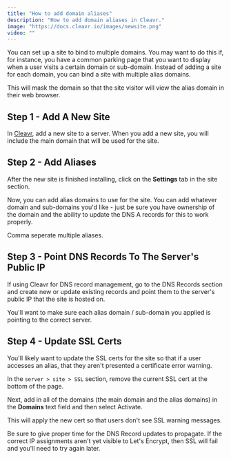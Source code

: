 ```yaml
---
title: "How to add domain aliases"
description: "How to add domain aliases in Cleavr."
image: "https://docs.cleavr.io/images/newsite.png"
video: ""
---
```


You can set up a site to bind to multiple domains. You may want to do this if, for instance, you have a common parking page that you want to display
when a user visits a certain domain or sub-domain. Instead of adding a site for each domain, you can bind a site with multiple alias
domains.

<base-info>
This will mask the domain so that the site visitor will view the alias domain in their web browser.
</base-info>

## Step 1 - Add A New Site

In [Cleavr](https://cleavr.io), add a new site to a server. When you add a new site, you will include the main domain that will be used for the site.

## Step 2 - Add Aliases

After the new site is finished installing, click on the **Settings** tab in the site section.

Now, you can add alias domains to use for the site. You can add whatever domain and sub-domains you'd like - just be sure you have ownership
of the domain and the ability to update the DNS A records for this to work properly.

<base-info>
Comma seperate multiple aliases. 
</base-info>

## Step 3 - Point DNS Records To The Server's Public IP

If using Cleavr for DNS record management, go to the DNS Records section and create new or update existing records and point them to the server's public IP that the site
is hosted on.

You'll want to make sure each alias domain / sub-domain you applied is pointing to the correct server.

## Step 4 - Update SSL Certs

You'll likely want to update the SSL certs for the site so that if a user accesses an alias, that they aren't presented a certificate error warning.

In the `server > site > SSL` section, remove the current SSL cert at the bottom of the page.

Next, add in all of the domains (the main domain and the alias domains) in the **Domains** text field and then select Activate.

This will apply the new cert so that users don't see SSL warning messages.

<base-alert>
Be sure to give proper time for the DNS Record updates to propagate. If the correct IP assignments aren't yet visible to Let's Encrypt, then 
SSL will fail and you'll need to try again later.
</base-alert>

